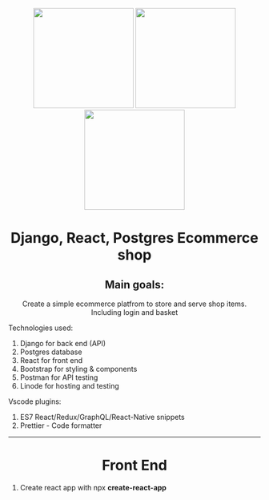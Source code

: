 <p align="center">
  <img width="200" height="200" src="http://www.fillmurray.com/460/300">
   <img width="200" height="200" src="[http://www.fillmurray.com/460/300](https://miro.medium.com/v2/resize:fit:720/format:webp/1*33CwBYkmnMfpA9Djup22Jw.png)">
   <img width="200" height="200" src="http://www.fillmurray.com/460/300">
</p>

<h1 align="center">Django, React, Postgres Ecommerce shop</h1>
<h2 align="center">Main goals:</h2>
<p align="center">Create a simple ecommerce platfrom to store and serve shop items. Including login and basket</p>
<p>Technologies used:</p>
<ol>
  <li>Django for back end (API)</li>
  <li>Postgres database</li>
  <li>React for front end</li>
  <li>Bootstrap for styling & components</li>
  <li>Postman for API testing</li>
  <li>Linode for hosting and testing</li>
</ol>

<p>Vscode plugins:</p>
<ol>
  <li>ES7 React/Redux/GraphQL/React-Native snippets</li>
  <li>Prettier - Code formatter</li>
</ol>

<hr />

<h1 align="center">Front End</h1>
<ol>
  <li>Create react app with npx <strong>create-react-app</strong></li>
</ol>
